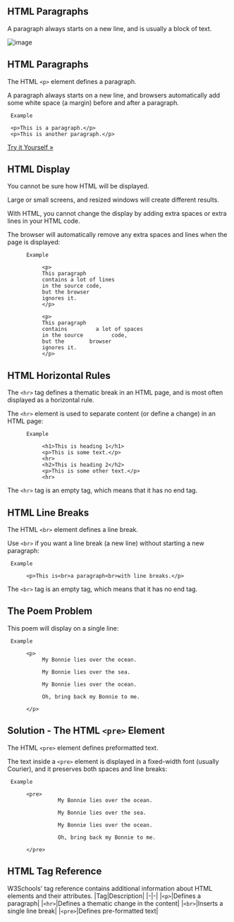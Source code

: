 HTML Paragraphs
---

A paragraph always starts on a new line, and is usually a block of text.


![image](https://user-images.githubusercontent.com/47166768/190203070-a93750bc-cb57-4d11-9f23-93d3cca77401.png)


HTML Paragraphs
---
The HTML `<p>` element defines a paragraph.

A paragraph always starts on a new line, and browsers automatically add some white space (a margin) before and after a paragraph.

     Example
     
     <p>This is a paragraph.</p>
     <p>This is another paragraph.</p>


[Try it Yourself »](https://www.w3schools.com/html/tryit.asp?filename=tryhtml_paragraphs1)


HTML Display
---
You cannot be sure how HTML will be displayed.

Large or small screens, and resized windows will create different results.

With HTML, you cannot change the display by adding extra spaces or extra lines in your HTML code.

The browser will automatically remove any extra spaces and lines when the page is displayed:



          Example
          
               <p>
               This paragraph
               contains a lot of lines
               in the source code,
               but the browser
               ignores it.
               </p>
               
               <p>
               This paragraph
               contains         a lot of spaces
               in the source         code,
               but the        browser
               ignores it.
               </p>






HTML Horizontal Rules
---
The `<hr>` tag defines a thematic break in an HTML page, and is most often displayed as a horizontal rule.

The `<hr>` element is used to separate content (or define a change) in an HTML page:

          Example
               
               <h1>This is heading 1</h1>
               <p>This is some text.</p>
               <hr>
               <h2>This is heading 2</h2>
               <p>This is some other text.</p>
               <hr>

The `<hr>` tag is an empty tag, which means that it has no end tag.





HTML Line Breaks
---
The HTML `<br>` element defines a line break.

Use `<br>` if you want a line break (a new line) without starting a new paragraph:


     Example
     
          <p>This is<br>a paragraph<br>with line breaks.</p>

The `<br>` tag is an empty tag, which means that it has no end tag.






The Poem Problem
---
This poem will display on a single line:

     Example
     
          <p>
               My Bonnie lies over the ocean.
               
               My Bonnie lies over the sea.
               
               My Bonnie lies over the ocean.
               
               Oh, bring back my Bonnie to me.
               
          </p>





Solution - The HTML `<pre>` Element
---
The HTML `<pre>` element defines preformatted text.

The text inside a `<pre>` element is displayed in a fixed-width font (usually Courier), and it preserves both spaces and line breaks:

     Example
     
          <pre>
                    My Bonnie lies over the ocean.
                    
                    My Bonnie lies over the sea.
                    
                    My Bonnie lies over the ocean.
                    
                    Oh, bring back my Bonnie to me.
                    
          </pre>





HTML Tag Reference
---
W3Schools' tag reference contains additional information about HTML elements and their attributes.
|Tag|Description|
|-|-|
|`<p>`|Defines a paragraph|
|`<hr>`|Defines a thematic change in the content|
|`<br>`|Inserts a single line break|
|`<pre>`|Defines pre-formatted text|
